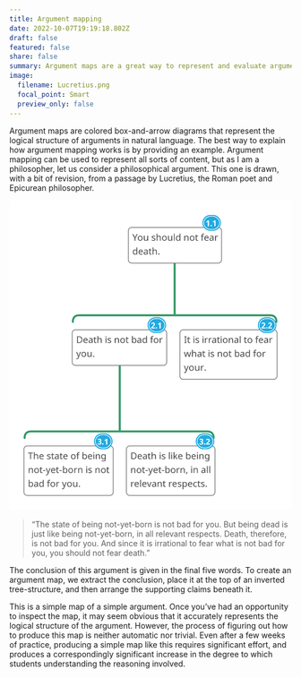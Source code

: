 ```yaml
---
title: Argument mapping
date: 2022-10-07T19:19:18.802Z
draft: false
featured: false
share: false
summary: Argument maps are a great way to represent and evaluate arguments. I use them to teach critical thinking, but also to work out my own ideas.
image:
  filename: Lucretius.png
  focal_point: Smart
  preview_only: false
---
```

Argument maps are colored box-and-arrow diagrams that represent the logical structure of arguments in natural language. The best way to explain how argument mapping works is by providing an example. Argument mapping can be used to represent all sorts of content, but as I am a philosopher, let us consider a philosophical argument. This one is drawn, with a bit of revision, from a passage by Lucretius, the Roman poet and Epicurean philosopher.

![An argument map](Lucretius.png "A simple argument map composed of 2 argument units. One unit provides support for a premise that appears in the other.") 

> “The state of being not-yet-born is not bad for you. But being dead is just like being not-yet-born, in all relevant respects. Death, therefore, is not bad for you. And since it is irrational to fear what is not bad for you, you should not fear death.”

The conclusion of this argument is given in the final five words. To create an argument map, we extract the conclusion, place it at the top of an inverted tree-structure, and then arrange the supporting claims beneath it.

This is a simple map of a simple argument. Once you’ve had an opportunity to inspect the map, it may seem obvious that it accurately represents the logical structure of the argument. However, the process of figuring out how to produce this map is neither automatic nor trivial. Even after a few weeks of practice, producing a simple map like this requires significant effort, and produces a correspondingly significant increase in the degree to which students understanding the reasoning involved.

 
